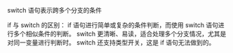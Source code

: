 switch 语句表示跨多个分支的条件


if 与 switch 的区别：
if 语句进行简单或复杂的条件判断，而使用 switch 语句进行多个相似条件的判断。
switch 更清晰、易读，适合处理多个分支情况，尤其是对同一变量进行判断时。
switch 还支持类型开关，这是 if 语句无法做到的。